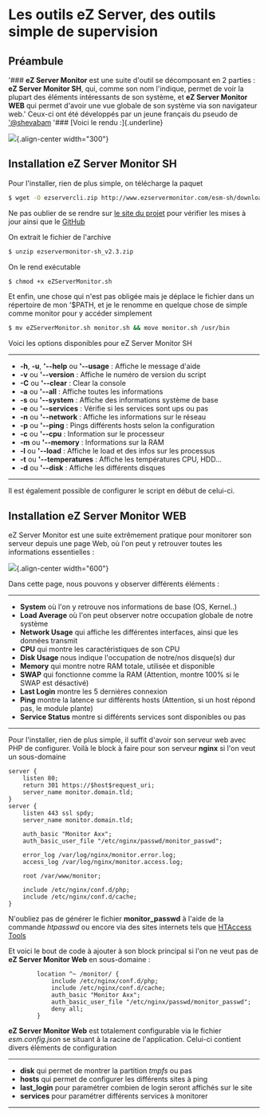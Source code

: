 # Les outils eZ Server, des outils simple de supervision

## Préambule

'### **eZ Server Monitor** est une suite d'outil se décomposant en 2
parties : **eZ Server Monitor SH**, qui, comme son nom l'indique,
permet de voir la plupart des éléments intéressants de son système, et
**eZ Server Monitor WEB** qui permet d'avoir une vue globale de son
système via son navigateur web.'
Ceux-ci ont été développés par un jeune français du pseudo de
['@shevabam](https://twitter.com/shevabam) '### [Voici le rendu
:]{.underline}

![](/esm-sh_dashboard-complete.png){.align-center width="300"}

## Installation eZ Server Monitor SH

Pour l'installer, rien de plus simple, on télécharge la paquet

``` bash
$ wget -O ezservercli.zip http://www.ezservermonitor.com/esm-sh/downloads/version/2.3
```

Ne pas oublier de se rendre sur [le site du
projet](http://www.ezservermonitor.com/esm-sh/downloads) pour vérifier
les mises à jour ainsi que le
[GitHub](https://github.com/shevabam/ezservermonitor-sh)

On extrait le fichier de l'archive

``` bash
$ unzip ezservermonitor-sh_v2.3.zip
```

On le rend exécutable

``` bash
$ chmod +x eZServerMonitor.sh
```

Et enfin, une chose qui n'est pas obligée mais je déplace le fichier
dans un répertoire de mon '$PATH, et je le renomme en quelque chose de
simple comme monitor pour y accéder simplement

``` bash
$ mv eZServerMonitor.sh monitor.sh && move monitor.sh /usr/bin
```

Voici les options disponibles pour eZ Server Monitor SH

------------------------------------------------------------------------

-   **-h**, **-u**, **'--help** ou **'--usage** : Affiche le message
    d'aide
-   **-v** ou **'--version** : Affiche le numéro de version du script
-   **-C** ou **'--clear** : Clear la console
-   **-a** ou **'--all** : Affiche toutes les informations
-   **-s** ou **'--system** : Affiche des informations système de base
-   **-e** ou **'--services** : Vérifie si les services sont ups ou pas
-   **-n** ou **'--network** : Affiche les informations sur le réseau
-   **-p** ou **'--ping** : Pings différents hosts selon la
    configuration
-   **-c** ou **'--cpu** : Information sur le processeur
-   **-m** ou **'--memory** : Informations sur la RAM
-   **-l** ou **'--load** : Affiche le load et des infos sur les
    processus
-   **-t** ou **'--temperatures** : Affiche les températures CPU,
    HDD...
-   **-d** ou **'--disk** : Affiche les différents disques

------------------------------------------------------------------------

Il est également possible de configurer le script en début de celui-ci.

## Installation eZ Server Monitor WEB

eZ Server Monitor est une suite extrêmement pratique pour monitorer son
serveur depuis une page Web, où l'on peut y retrouver toutes les
informations essentielles :

![](/ez_serv.jpg){.align-center width="600"}

Dans cette page, nous pouvons y observer différents éléments :

------------------------------------------------------------------------

-   **System** où l'on y retrouve nos informations de base (OS,
    Kernel..)
-   **Load Average** où l'on peut observer notre occupation globale de
    notre système
-   **Network Usage** qui affiche les différentes interfaces, ainsi que
    les données transmit
-   **CPU** qui montre les caractéristiques de son CPU
-   **Disk Usage** nous indique l'occupation de notre/nos disque(s) dur
-   **Memory** qui montre notre RAM totale, utilisée et disponible
-   **SWAP** qui fonctionne comme la RAM (Attention, montre 100% si le
    SWAP est désactivé)
-   **Last Login** montre les 5 dernières connexion
-   **Ping** montre la latence sur différents hosts (Attention, si un
    host répond pas, le module plante)
-   **Service Status** montre si différents services sont disponibles ou
    pas

------------------------------------------------------------------------

Pour l'installer, rien de plus simple, il suffit d'avoir son serveur
web avec PHP de configurer. Voilà le block à faire pour son serveur
**nginx** si l'on veut un sous-domaine

``` nginx
server {
    listen 80;
    return 301 https://$host$request_uri;
    server_name monitor.domain.tld;
}
server {
    listen 443 ssl spdy;
    server_name monitor.domain.tld;

    auth_basic "Monitor Axx";
    auth_basic_user_file "/etc/nginx/passwd/monitor_passwd";

    error_log /var/log/nginx/monitor.error.log;
    access_log /var/log/nginx/monitor.access.log;

    root /var/www/monitor;

    include /etc/nginx/conf.d/php;
    include /etc/nginx/conf.d/cache;
}
```

N'oubliez pas de générer le fichier **monitor_passwd** à l'aide de la
commande *htpasswd* ou encore via des sites internets tels que [HTAccess
Tools](https://hostingcanada.org/htpasswd-generator/)

Et voici le bout de code à ajouter à son block principal si l'on ne
veut pas de **eZ Server Monitor Web** en sous-domaine :

``` nginx
        location ^~ /monitor/ {
            include /etc/nginx/conf.d/php;
            include /etc/nginx/conf.d/cache;
            auth_basic "Monitor Axx";
            auth_basic_user_file "/etc/nginx/passwd/monitor_passwd";
            deny all;
        }
```

**eZ Server Monitor Web** est totalement configurable via le fichier
*esm.config.json* se situant à la racine de l'application. Celui-ci
contient divers éléments de configuration

------------------------------------------------------------------------

-   **disk** qui permet de montrer la partition *tmpfs* ou pas
-   **hosts** qui permet de configurer les différents sites à ping
-   **last_login** pour paramétrer combien de login seront affichés sur
    le site
-   **services** pour paramétrer différents services à monitorer

------------------------------------------------------------------------
